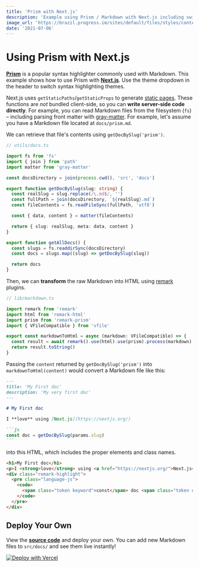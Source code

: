 ```yaml
---
title: 'Prism with Next.js'
description: 'Example using Prism / Markdown with Next.js including switching syntax highlighting themes.'
image_url: 'https://brazil.progress.im/sites/default/files/styles/content_full/public/istock-869670360.jpg?itok=QsVJU6NC'
date: '2021-07-06'
---
```


# Using Prism with Next.js

[**Prism**](https://prismjs.com/) is a popular syntax highlighter commonly used with Markdown.
This example shows how to use Prism with [**Next.js**](https://nextjs.org/). Use the theme dropdown
in the header to switch syntax highlighting themes.

Next.js uses `getStaticPaths`/`getStaticProps` to generate [static pages](https://nextjs.org/docs/basic-features/data-fetching). These functions are _not_ bundled client-side, so you can **write server-side code directly**. For example, you can read Markdown files from the filesystem (`fs`) – including parsing front matter with [gray-matter](https://github.com/jonschlinkert/gray-matter). For example, let's assume you have a Markdown file located at `docs/prism.md`.

We can retrieve that file's contents using `getDocBySlug('prism')`.

```ts
// utils/docs.ts

import fs from 'fs'
import { join } from 'path'
import matter from 'gray-matter'

const docsDirectory = join(process.cwd(), 'src', 'docs')

export function getDocBySlug(slug: string) {
  const realSlug = slug.replace(/\.md$/, '')
  const fullPath = join(docsDirectory, `${realSlug}.md`)
  const fileContents = fs.readFileSync(fullPath, 'utf8')

  const { data, content } = matter(fileContents)

  return { slug: realSlug, meta: data, content }
}

export function getAllDocs() {
  const slugs = fs.readdirSync(docsDirectory)
  const docs = slugs.map((slug) => getDocBySlug(slug))

  return docs
}
```

Then, we can **transform** the raw Markdown into HTML using [remark](https://github.com/remarkjs/remark) plugins.

```ts
// lib/markdown.ts

import remark from 'remark'
import html from 'remark-html'
import prism from 'remark-prism'
import { VFileCompatible } from 'vfile'

export const markdownToHtml = async (markdown: VFileCompatible) => {
  const result = await remark().use(html).use(prism).process(markdown)
  return result.toString()
}
```

Passing the `content` returned by `getDocBySlug('prism')` into `markdownToHtml(content)`
would convert a Markdown file like this:

````markdown
---
title: 'My First doc'
description: 'My very first doc'
---

# My First doc

I **love** using [Next.js](https://nextjs.org/)

```js
const doc = getDocBySlug(params.slug)
```
````

into this HTML, which includes the proper elements and class names.

```html
<h1>My First doc</h1>
<p>I <strong>love</strong> using <a href="https://nextjs.org/">Next.js</a></p>
<div class="remark-highlight">
  <pre class="language-js">
    <code>
      <span class="token keyword">const</span> doc <span class="token operator">=</span> <span class="token function">getDocBySlug</span><span class="token punctuation">(</span>params<span class="token punctuation">.</span><span class="token property-access">slug</span><span class="token punctuation">)</span><span class="token punctuation">;</span>
    </code>
  </pre>
</div>
```

## Deploy Your Own

View the [**source code**](https://github.com/nextjs-opinionated/nextjs-opinionated) and deploy your own. You can add new Markdown files to `src/docs/` and see them live instantly!

[![Deploy with Vercel](https://vercel.com/button)](https://vercel.com/import/git?c=1&s=https://github.com/nextjs-opinionated/nextjs-opinionated)
